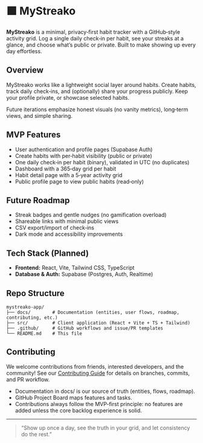 # 🟩 MyStreako

**MyStreako** is a minimal, privacy‑first habit tracker with a GitHub‑style activity grid. Log a single daily
check‑in per habit, see your streaks at a glance, and choose what’s public or private. Built to make showing up every
day effortless.

## Overview

MyStreako works like a lightweight social layer around habits. Create habits, track daily check‑ins, and (optionally)
share your progress publicly. Keep your profile private, or showcase selected habits.

Future iterations emphasize honest visuals (no vanity metrics), long‑term views, and simple sharing.

## MVP Features

- User authentication and profile pages (Supabase Auth)
- Create habits with per‑habit visibility (public or private)
- One daily check‑in per habit (binary), validated in UTC (no duplicates)
- Dashboard with a 365‑day grid per habit
- Habit detail page with a 5‑year activity grid
- Public profile page to view public habits (read‑only)

## Future Roadmap

- Streak badges and gentle nudges (no gamification overload)
- Shareable links with minimal public views
- CSV export/import of check‑ins
- Dark mode and accessibility improvements

## Tech Stack (Planned)

- **Frontend:** React, Vite, Tailwind CSS, TypeScript
- **Database & Auth:** Supabase (Postgres, Auth, Realtime)

## Repo Structure

```text
mystreako-app/
├── docs/        # Documentation (entities, user flows, roadmap, contributing, etc.)
├── src/         # Client application (React + Vite + TS + Tailwind)
├── .github/     # GitHub workflows and issue/PR templates
└── README.md    # This file
```

## Contributing

We welcome contributions from friends, interested developers, and the community! See
our [Contributing Guide](/docs/contributing.md)
for details on branches, commits, and PR workflow.

- Documentation in docs/ is our source of truth (entities, flows, roadmap).
- GitHub Project Board maps features and tasks.
- Contributions always follow the MVP-first principle: no features are added unless the core backlog experience is
  solid.

---

> “Show up once a day, see the truth in your grid, and let consistency do the rest.”
